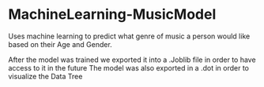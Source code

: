 # MachineLearning-MusicModel
Uses machine learning to predict what genre of music a person would like based on their Age and Gender.

After the model was trained we exported it into a .Joblib file in order to have access to it in the future
The model was also exported in a .dot in order to visualize the Data Tree
